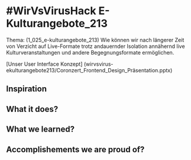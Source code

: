 # #WirVsVirusHack E-Kulturangebote_213
Thema: (1_025_e-kulturangebote_213) Wie können wir nach längerer Zeit von Verzicht auf Live-Formate trotz andauernder Isolation annähernd live Kulturveranstaltungen und andere Begegnungsformate ermöglichen.

[Unser User Interface Konzept] (wirvsvirus-ekulturangebote213/Coronzert_Frontend_Design_Präsentation.pptx) 

## Inspiration

## What it does?

## What we learned?

## Accomplishements we are proud of?
